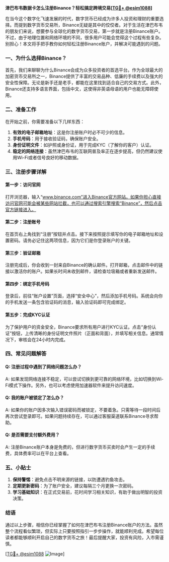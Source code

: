 **津巴布韦数据卡怎么注册Binance？轻松搞定跨境交易[[TG💪+ @esim1088](https://t.me/s/esim1088)]**

在当今这个数字化飞速发展的时代，数字货币已经成为许多人投资和理财的重要选择。而提到数字货币交易所，Binance无疑是其中的佼佼者。对于生活在津巴布韦的朋友们来说，想要参与全球化的数字货币交易，第一步就是注册Binance账户。不过，由于地理位置和网络环境的不同，很多用户可能会觉得这个过程有些复杂。别担心！本文将手把手教你如何轻松注册Binance账户，并解决可能遇到的问题。

### 一、为什么选择Binance？

首先，我们来聊聊为什么Binance会成为众多投资者的首选平台。作为全球最大的加密货币交易所之一，Binance提供了丰富的交易品种、低廉的手续费以及强大的安全性保障。无论是新手还是老手，都能在这里找到适合自己的交易方式。此外，Binance还支持多语言界面，包括中文，这使得非英语母语的用户也能无障碍使用。

### 二、准备工作

在开始之前，你需要准备以下几样东西：
1. **有效的电子邮箱地址**：这是你注册账户时必不可少的信息。
2. **手机号码**：用于接收验证码，确保账户安全。
3. **身份证明文件**：如护照或身份证，用于完成KYC（了解你的客户）认证。
4. **稳定的网络连接**：虽然津巴布韦的互联网普及率正在逐步提高，但仍然建议使用Wi-Fi或者信号良好的移动数据。

### 三、注册步骤详解

#### 第一步：访问官网
打开浏览器，输入“www.binance.com”进入Binance官方网站。如果你担心直接访问官网可能会被某些网站拦截，也可以通过搜索引擎搜索“Binance”，然后点击官方链接进入。

#### 第二步：注册账号
在首页右上角找到“注册”按钮并点击。接下来按照提示填写你的电子邮箱地址和设置密码。请务必记住这两项信息，因为它们是你登录账户的关键。

#### 第三步：验证邮箱
注册完成后，你会收到一封来自Binance的确认邮件。打开邮箱，点击邮件中的链接以激活你的账户。如果长时间未收到邮件，请检查垃圾箱或者重新发送邮件。

#### 第四步：绑定手机号码
登录后，前往“账户设置”页面，选择“安全中心”，然后添加手机号码。系统会向你的手机发送一条包含验证码的消息，输入验证码即可完成绑定。

#### 第五步：完成KYC认证
为了保护用户的资金安全，Binance要求所有用户进行KYC认证。点击“身份认证”按钮，上传清晰的身份证明文件照片（正面和背面），并填写相关信息。通常情况下，审核会在24小时内完成。

### 四、常见问题解答

#### Q: 注册过程中遇到了网络问题怎么办？
A: 如果发现网络连接不稳定，可以尝试切换到更可靠的网络环境，比如切换到Wi-Fi模式下操作。另外，也可以考虑使用加速器软件来提升访问速度。

#### Q: 我的账户被锁定了怎么办？
A: 如果你的账户因多次输入错误密码而被锁定，不要着急。只需等待一段时间后再次尝试登录即可。如果问题持续存在，可以通过客服渠道联系Binance寻求帮助。

#### Q: 是否需要支付额外费用？
A: 注册Binance账户本身是免费的，但进行数字货币买卖时会产生一定的手续费，具体费率可以在平台上查看。

### 五、小贴士

1. **保持警惕**：避免点击不明来源的链接，以防遭遇钓鱼攻击。
2. **定期更新密码**：为了账户安全，建议每隔三个月更换一次密码。
3. **学习基础知识**：在正式交易前，花时间学习相关知识，有助于做出明智的投资决策。

### 结语

通过以上步骤，相信你已经掌握了如何在津巴布韦注册Binance账户的方法。虽然整个流程看似繁琐，但实际上只要按照指引一步步操作，就能顺利完成。希望每位读者都能够顺利开启自己的数字货币之旅！最后提醒大家，投资有风险，入市需谨慎。

[[TG💪+ @esim1088](https://t.me/s/esim1088) ![Image](https://i.postimg.cc/4NQfJmqS/Snipaste-2025-05-13-00-14-12.png)]